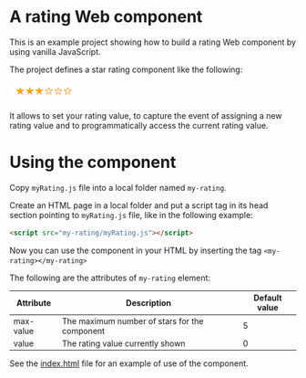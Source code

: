 # A rating Web component

This is an example project showing how to build a rating Web component by using vanilla JavaScript.

The project defines a star rating component like the following:

![](https://raw.githubusercontent.com/andychiare/rating-stencil-component/master/img/starRating.png)

It allows to set your rating value, to capture the event of assigning a new rating value and to programmatically access the current rating value.

# Using the component

Copy `myRating.js` file into a local folder named `my-rating`.

Create an HTML page in a local folder and put a script tag in its head section pointing to `myRating.js` file, like in the following example:

```html
<script src="my-rating/myRating.js"></script>
```

Now you can use the component in your HTML by inserting the tag `<my-rating></my-rating>`

The following are the attributes of `my-rating` element:

| Attribute | Description                                   | Default value |
| --------- | --------------------------------------------- | ------------- |
| max-value | The maximum number of stars for the component | 5             |
| value     | The rating value currently shown              | 0             |

See the [index.html](https://github.com/andychiare/rating-stencil-component/blob/master/src/index.html) file for an example of use of the component.

